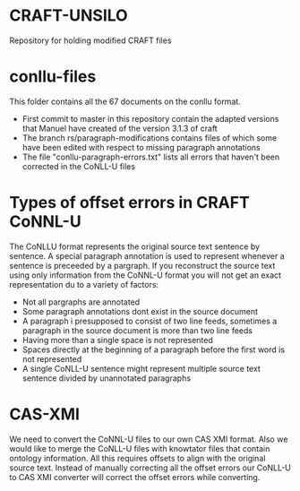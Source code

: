 # CRAFT-UNSILO
Repository for holding modified CRAFT files

# conllu-files
This folder contains all the 67 documents on the conllu format.

- First commit to master in this repository contain the adapted versions that Manuel have created of the version 3.1.3 of craft
- The branch rs/paragraph-modifications contains files of which some have been edited with respect to missing paragraph annotations
- The file "conllu-paragraph-errors.txt" lists all errors that haven't been corrected in the CoNLL-U files

# Types of offset errors in CRAFT CoNNL-U
The CoNLLU format represents the original source text sentence by sentence. A special paragraph annotation is used to represent whenever a sentence is preceeded by a pargraph.
If you reconstruct the source text using only information from the CoNNL-U format you will not get an exact representation du to a variety of factors:

- Not all pargraphs are annotated
- Some paragraph annotations dont exist in the source document
- A paragraph i presupposed to consist of two line feeds, sometimes a paragraph in the source document is more than two line feeds
- Having more than a single space is not represented
- Spaces directly at the beginning of a paragraph before the first word is not represented
- A single CoNLL-U sentence might represent multiple source text sentence divided by unannotated paragraphs 

# CAS-XMI
We need to convert the CoNNL-U files to our own CAS XMI format. Also we would like to merge the CoNLL-U files with knowtator files that contain ontology information.
All this requires offsets to align with the original source text. Instead of manually correcting all the offset errors our CoNLL-U to CAS XMI converter will correct the offset errors 
while converting.
